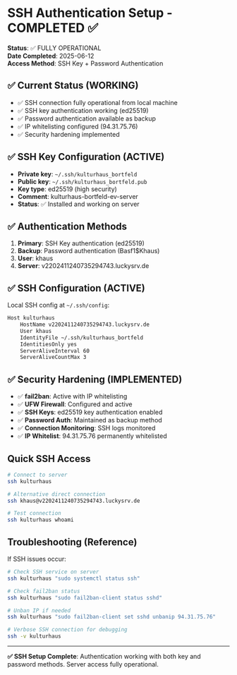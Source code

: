 # SSH Authentication Setup - COMPLETED ✅

**Status**: ✅ FULLY OPERATIONAL  
**Date Completed**: 2025-06-12  
**Access Method**: SSH Key + Password Authentication  

## ✅ Current Status (WORKING)
- ✅ SSH connection fully operational from local machine
- ✅ SSH key authentication working (ed25519)
- ✅ Password authentication available as backup
- ✅ IP whitelisting configured (94.31.75.76)
- ✅ Security hardening implemented

## ✅ SSH Key Configuration (ACTIVE)
- **Private key**: `~/.ssh/kulturhaus_bortfeld` 
- **Public key**: `~/.ssh/kulturhaus_bortfeld.pub`
- **Key type**: ed25519 (high security)
- **Comment**: kulturhaus-bortfeld-ev-server
- **Status**: ✅ Installed and working on server

## ✅ Authentication Methods
1. **Primary**: SSH Key authentication (ed25519)
2. **Backup**: Password authentication (Basf1$Khaus)
3. **User**: khaus
4. **Server**: v2202411240735294743.luckysrv.de

## ✅ SSH Configuration (ACTIVE)
Local SSH config at `~/.ssh/config`:
```bash
Host kulturhaus
    HostName v2202411240735294743.luckysrv.de
    User khaus
    IdentityFile ~/.ssh/kulturhaus_bortfeld
    IdentitiesOnly yes
    ServerAliveInterval 60
    ServerAliveCountMax 3
```

## ✅ Security Hardening (IMPLEMENTED)
- ✅ **fail2ban**: Active with IP whitelisting
- ✅ **UFW Firewall**: Configured and active
- ✅ **SSH Keys**: ed25519 key authentication enabled
- ✅ **Password Auth**: Maintained as backup method
- ✅ **Connection Monitoring**: SSH logs monitored
- ✅ **IP Whitelist**: 94.31.75.76 permanently whitelisted

## Quick SSH Access
```bash
# Connect to server
ssh kulturhaus

# Alternative direct connection
ssh khaus@v2202411240735294743.luckysrv.de

# Test connection
ssh kulturhaus whoami
```

## Troubleshooting (Reference)
If SSH issues occur:
```bash
# Check SSH service on server
ssh kulturhaus "sudo systemctl status ssh"

# Check fail2ban status
ssh kulturhaus "sudo fail2ban-client status sshd"

# Unban IP if needed
ssh kulturhaus "sudo fail2ban-client set sshd unbanip 94.31.75.76"

# Verbose SSH connection for debugging
ssh -v kulturhaus
```

---

**✅ SSH Setup Complete**: Authentication working with both key and password methods. Server access fully operational.